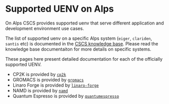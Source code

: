 # Supported UENV on Alps

On Alps CSCS provides supported uenv that serve different application and development environment use cases.

The list of supported uenv on a specific Alps system (`eiger`, `clariden`, `santis` etc) is documented in the [CSCS knowledge base](https://confluence.cscs.ch/display/KB/User+Guides).
Please read the knowledge base documentaiton for more details on specific systems.

These pages here present detailed documentation for each of the officially supported UENV.

* CP2K is provided by [`cp2k`](uenv-cp2k.md)
* GROMACS is provided by [`gromacs`](uenv-gromacs.md)
* Linaro Forge is provided by [`linaro-forge`](uenv-linaro-forge.md)
* NAMD is provided by [`namd`](uenv-namd.md)
* Quantum Espresso is provided by [`quantumespresso`](uenv-qe.md)
